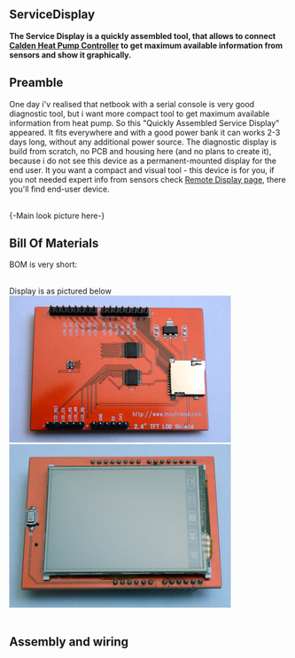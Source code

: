 ## ServiceDisplay

<b>The Service Display is a quickly assembled tool, that allows to connect [Calden Heat Pump Controller](https://github.com/openhp/HeatPumpController/) to get maximum available information from sensors and show it graphically.</b>

## Preamble
One day i'v realised that netbook with a serial console is very good diagnostic tool, but i want more compact tool to get maximum available information from heat pump. So this "Quickly Assembled Service Display" appeared. It fits everywhere and with a good power bank it can works 2-3 days long, without any additional power source. The diagnostic display is build from scratch, no PCB and housing here (and no plans to create it), because i do not see this device as a permanent-mounted display for the end user. It you want a compact and visual tool - this device is for you, if you not needed expert info from sensors check [Remote Display page](https://github.com/openhp/Display/), there you'll find end-user device.<br><br>

{-Main look picture here-}

## Bill Of Materials
BOM is very short:
<br><br>

Display is as pictured below<br>
<img src="./m_tft_photo_back.jpg" width="400"><img src="./m_tft_photo_front.jpg" width="400"><br><br>

## Assembly and wiring


